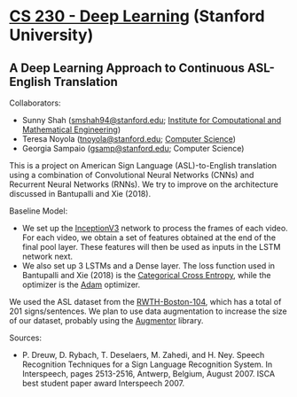 # [CS 230 - Deep Learning](https://cs230.stanford.edu/) (Stanford University)
## A Deep Learning Approach to Continuous ASL-English Translation
Collaborators:
- Sunny Shah (smshah94@stanford.edu; [Institute for Computational and Mathematical Engineering](https://icme.stanford.edu/))
- Teresa Noyola (tnoyola@stanford.edu; [Computer Science](https://cs.stanford.edu/))
- Georgia Sampaio (gsamp@stanford.edu; Computer Science)

This is a project on American Sign Language (ASL)-to-English translation using a combination of Convolutional Neural Networks (CNNs) and Recurrent Neural Networks (RNNs). We try to improve on the architecture discussed in Bantupalli and Xie (2018). 

Baseline Model:
- We set up the [InceptionV3](https://arxiv.org/abs/1512.00567) network to process the frames of each video. For each video, we obtain a set of features obtained at the end of the final pool layer. These features will then be used as inputs in the LSTM network next.
- We also set up 3 LSTMs and a Dense layer. The loss function used in Bantupalli and Xie (2018) is the [Categorical Cross Entropy](https://www.tensorflow.org/api_docs/python/tf/keras/losses/CategoricalCrossentropy), while the optimizer is the [Adam](https://arxiv.org/pdf/1412.6980.pdf) optimizer.

We used the ASL dataset from the [RWTH-Boston-104](https://www-i6.informatik.rwth-aachen.de/web/Software/Databases/Signlanguage/details/rwth-boston-104/index.php), which has a total of 201 signs/sentences. We plan to use data augmentation to increase the size of our dataset, probably using the [Augmentor](https://augmentor.readthedocs.io/en/master/) library.



Sources:
- P. Dreuw, D. Rybach, T. Deselaers, M. Zahedi, and H. Ney. Speech Recognition Techniques for a Sign Language Recognition System. In Interspeech, pages 2513-2516, Antwerp, Belgium, August 2007. ISCA best student paper award Interspeech 2007.